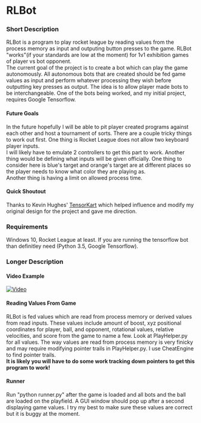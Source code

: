 # RLBot

### Short Description
RLBot is a program to play rocket league by reading values from the process memory as input and outputing button presses to the game.  RLBot "works"(if your standards are low at the moment) for 1v1 exhibition games of player vs bot opponent.  
The current goal of the project is to create a bot which can play the game autonomously.  All autonomous bots that are created should be fed game values as input and perform whatever processing they wish before outputting 
key presses as output. The idea is to allow player made bots to be interchangeable.  One of the bots being worked, and my initial project, requires Google Tensorflow.

#### Future Goals
In the future hopefully I will be able to pit player created programs against each other and host a tournament of sorts.  There are a couple tricky things to work out first.  One thing is Rocket League does not allow two keyboard player inputs.  
I will likely have to emulate 2 controllers to get this part to work.  Another thing would be defining what inputs will be given officially.  One thing to consider here is blue's target and orange's target are at different places so the player needs to know what color they are playing as.  
Another thing is having a limit on allowed process time.

#### Quick Shoutout
Thanks to Kevin Hughes' [TensorKart](https://github.com/kevinhughes27/TensorKart) 
which helped influence and modify my original design for the project and gave me direction.

### Requirements
Windows 10, Rocket League at least.  If you are running the tensorflow bot than definitley need (Python 3.5, Google Tensorflow).

### Longer Description

#### Video Example
[![Video](https://github.com/drssoccer55/RLBot/blob/master/images/vid2thumb2.JPG)](https://www.youtube.com/watch?v=a-kyXoxCQ3k)

#### Reading Values From Game
RLBot is fed values which are read from process memory or derived values from read inputs.  These values include amount of boost, xyz positional coordinates for player, ball, and opponent, rotational values, relative velocities, 
and score from the game to name a few.  Look at PlayHelper.py for all values.  The way values are read from process memory is very finicky and may require modifying pointer trails in PlayHelper.py.  I use CheatEngine to find pointer trails.  
**It is likely you will have to do some work tracking down pointers to get this program to work!**

#### Runner
Run "python runner.py" after the game is loaded and all bots and the ball are loaded on the playfield.  A GUI window should pop up after a second displaying game values.  I try my best to make sure these values are correct but it is buggy at the moment.